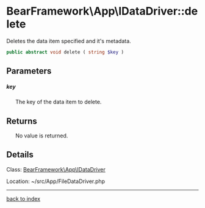 # BearFramework\App\IDataDriver::delete

Deletes the data item specified and it's metadata.

```php
public abstract void delete ( string $key )
```

## Parameters

##### key

&nbsp;&nbsp;&nbsp;&nbsp;&nbsp;&nbsp;The key of the data item to delete.

## Returns

&nbsp;&nbsp;&nbsp;&nbsp;&nbsp;&nbsp;No value is returned.

## Details

Class: [BearFramework\App\IDataDriver](bearframework.app.idatadriver.class.md)

Location: ~/src/App/FileDataDriver.php

---

[back to index](index.md)

